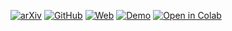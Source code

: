 [![arXiv](https://img.shields.io/badge/arXiv-2503.08915-red)](https://arxiv.org/abs/2503.08915)
[![GitHub](https://img.shields.io/badge/GitHub-Code-blue)](https://github.com/your-repository)
[![Web](https://img.shields.io/badge/Web-Website-grey)](https://yourwebsite.com)
[![Demo](https://img.shields.io/badge/Demo-Demo-pink)](https://yourdemo.com)
[![Open in Colab](https://img.shields.io/badge/Open_in_Colab-CO-orange)](https://colab.research.google.com/your-notebook)
